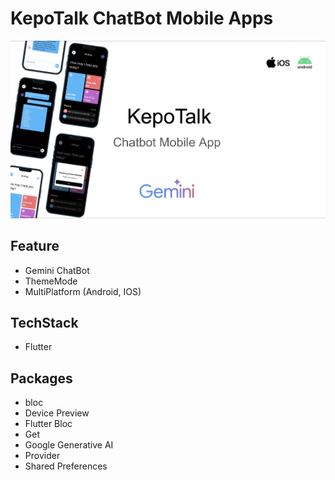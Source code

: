 # KepoTalk ChatBot Mobile Apps
![Coba](KepoTalkHD.png)

## Feature
- Gemini ChatBot
- ThemeMode
- MultiPlatform (Android, IOS)

## TechStack
- Flutter

## Packages
- bloc
- Device Preview
- Flutter Bloc
- Get
- Google Generative AI
- Provider
- Shared Preferences